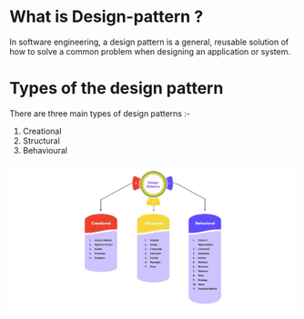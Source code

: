 # What is Design-pattern ?

In software engineering, a design pattern is a general, reusable solution of how to solve a common problem when designing an application or system.

# Types of the design pattern

There are three main types of design patterns :-

1. Creational
2. Structural
3. Behavioural

![alt text](image.png)

